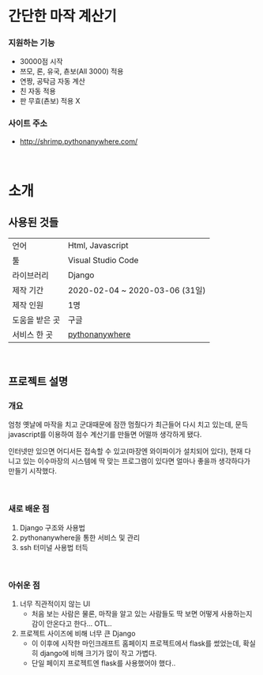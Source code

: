 # 간단한 마작 계산기
### 지원하는 기능
- 30000점 시작
- 쯔모, 론, 유국, 쵼보(All 3000) 적용
- 연짱, 공탁금 자동 계산
- 친 자동 적용
- 판 무효(쵼보) 적용 X

### 사이트 주소
- http://shrimp.pythonanywhere.com/

<br>

# 소개
## 사용된 것들
|                |                                                     |
|----------------|-----------------------------------------------------|
| 언어           | Html, Javascript                                    |
| 툴             | Visual Studio Code                                  |
| 라이브러리     | Django                                              |
| 제작 기간      | 2020-02-04 ~ 2020-03-06 (31일)                      |
| 제작 인원      | 1명                                                 |
| 도움을 받은 곳 | 구글                                                |
| 서비스 한 곳   | [pythonanywhere](http://shrimp.pythonanywhere.com/) |

<br>

## 프로젝트 설명
### 개요
엄청 옛날에 마작을 치고 군대때문에 잠깐 멈췄다가 최근들어 다시 치고 있는데, 문득 javascript를 이용하여 점수 계산기를 만들면 어떨까 생각하게 됐다. 

인터넷만 있으면 어디서든 접속할 수 있고(마장엔 와이파이가 설치되어 있다), 현재 다니고 있는 이수마장의 시스템에 딱 맞는 프로그램이 있다면 얼마나 좋을까 생각하다가 만들기 시작했다.

<br>

### 새로 배운 점
1. Django 구조와 사용법
2. pythonanywhere을 통한 서비스 및 관리 
3. ssh 터미널 사용법 터득

<br>

### 아쉬운 점
1. 너무 직관적이지 않는 UI
    - 처음 보는 사람은 물론, 마작을 알고 있는 사람들도 딱 보면 어떻게 사용하는지 감이 안온다고 한다... OTL..
2. 프로젝트 사이즈에 비해 너무 큰 Django
    - 이 이후에 시작한 마인크래프트 홈페이지 프로젝트에서 flask를 썼었는데, 확실히 django에 비해 크기가 많이 작고 가볍다.
    - 단일 페이지 프로젝트엔 flask를 사용했어야 했다..